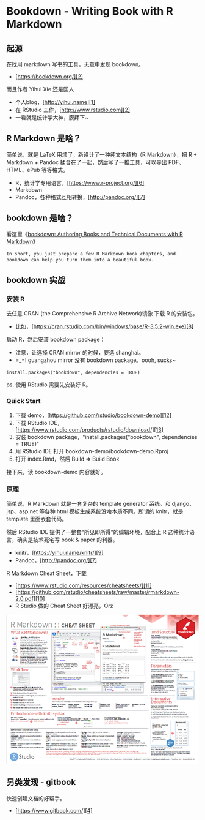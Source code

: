 # Bookdown - Writing Book with R Markdown

## 起源

在找用 markdown 写书的工具，无意中发现 bookdown。

 * [https://bookdown.org/][2]

而且作者 Yihui Xie 还是国人

 * 个人blog，[http://yihui.name][1]
 * 在 RStudio 工作，[http://www.rstudio.com][2]
 * 一看就是统计学大神，膜拜下~


## R Markdown 是啥？

简单说，就是 LaTeX 用烦了，新设计了一种纯文本结构（R Markdown），把 R + Markdown + Pandoc 揉合在了一起，然后写了一推工具，可以导出 PDF、HTML、ePub 等等格式。

 * R，统计学专用语言，[https://www.r-project.org/][6]
 * Markdown
 * Pandoc，各种格式互相转换，[http://pandoc.org/][7]


## bookdown 是啥？

看这里《[bookdown: Authoring Books and Technical Documents with R Markdown][5]》

    In short, you just prepare a few R Markdown book chapters, and
    bookdown can help you turn them into a beautiful book.


## bookdown 实战

### 安装 R

去任意 CRAN (the Comprehensive R Archive Network)镜像 下载 R 的安装包。

 * 比如，[https://cran.rstudio.com/bin/windows/base/R-3.5.2-win.exe][8]

启动 R，然后安装 bookdown package：

 * 注意，让选择 CRAN mirror 的时候，要选 shanghai。
 * =_=! guangzhou mirror 没有 bookdown package。oooh, sucks~

```
install.packages("bookdown", dependencies = TRUE)
```

ps. 使用 RStudio 需要先安装好 R。


### Quick Start

 1. 下载 demo，[https://github.com/rstudio/bookdown-demo][12]
 2. 下载 RStudio IDE，[https://www.rstudio.com/products/rstudio/download/][13]
 3. 安装 bookdown package，"install.packages("bookdown", dependencies = TRUE)"
 4. 用 RStudio IDE 打开 bookdown-demo/bookdown-demo.Rproj
 5. 打开 index.Rmd，然后 Build => Build Book

接下来，读 bookdown-demo 内容就好。


### 原理

简单说，R Markdown 就是一套复杂的 template generator 系统。和 django、jsp、asp.net 等各种 html 模板生成系统没啥本质不同。所谓的 knitr，就是 template 里面嵌套代码。

然后 RStudio IDE 提供了一整套"所见即所得"的编辑环境，配合上 R 这种统计语言，确实是技术死宅写 book & paper 的利器。

 * knitr，[https://yihui.name/knitr/][9]
 * Pandoc，[http://pandoc.org/][7]

R Markdown Cheat Sheet，下载

 * [https://www.rstudio.com/resources/cheatsheets/][11]
 * [https://github.com/rstudio/cheatsheets/raw/master/rmarkdown-2.0.pdf][10]
 * R Studio 做的 Cheat Sheet 好漂亮，Orz

![](2019_02_09_writing_with_bookdown/rmarkdown_cheat_sheet.png)


## 另类发现 - gitbook

快速创建文档的好帮手。

 * [https://www.gitbook.com/][4]


[1]:https://yihui.name/
[2]:https://bookdown.org/
[3]:http://www.rstudio.com
[4]:https://www.gitbook.com/?t=10
[5]:https://bookdown.org/yihui/bookdown/
[6]:https://www.r-project.org/
[7]:http://pandoc.org/
[8]:https://cran.rstudio.com/bin/windows/base/R-3.5.2-win.exe
[9]:https://yihui.name/knitr/
[10]:https://github.com/rstudio/cheatsheets/raw/master/rmarkdown-2.0.pdf
[11]:https://www.rstudio.com/resources/cheatsheets/
[12]:https://github.com/rstudio/bookdown-demo
[13]:https://www.rstudio.com/products/rstudio/download/
